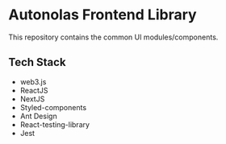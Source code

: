 # Autonolas Frontend Library

This repository contains the common UI modules/components.

## Tech Stack

- web3.js
- ReactJS
- NextJS
- Styled-components
- Ant Design
- React-testing-library
- Jest
